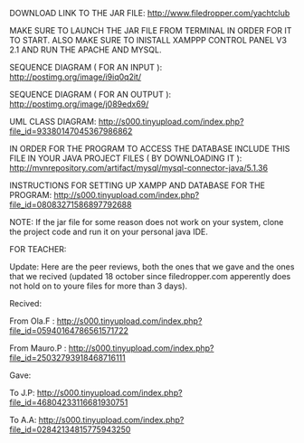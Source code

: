 
DOWNLOAD LINK TO THE JAR FILE: http://www.filedropper.com/yachtclub 

MAKE SURE TO LAUNCH THE JAR FILE FROM TERMINAL IN ORDER FOR IT TO START.
ALSO MAKE SURE TO INISTALL XAMPPP CONTROL PANEL V3 2.1 AND RUN THE APACHE
AND MYSQL.

SEQUENCE DIAGRAM ( FOR AN INPUT ): http://postimg.org/image/i9iq0q2it/

SEQUENCE DIAGRAM ( FOR AN OUTPUT ): http://postimg.org/image/j089edx69/

UML CLASS DIAGRAM: http://s000.tinyupload.com/index.php?file_id=93380147045367986862

IN ORDER FOR THE PROGRAM TO ACCESS THE DATABASE INCLUDE THIS FILE IN YOUR JAVA PROJECT FILES ( BY DOWNLOADING IT ): http://mvnrepository.com/artifact/mysql/mysql-connector-java/5.1.36

INSTRUCTIONS FOR SETTING UP XAMPP AND DATABASE FOR THE PROGRAM: http://s000.tinyupload.com/index.php?file_id=08083271586897792688

NOTE: If the jar file for some reason does not work on your system, clone the project code and run it on your personal java IDE.

FOR TEACHER: 

Update: Here are the peer reviews, both the ones that we gave and the ones that we recived (updated 18 october since filedropper.com apperently does not hold on to youre files for more than 3 days). 

Recived: 

From Ola.F : http://s000.tinyupload.com/index.php?file_id=05940164786561571722

From Mauro.P : http://s000.tinyupload.com/index.php?file_id=25032793918468716111 

Gave: 

To J.P: http://s000.tinyupload.com/index.php?file_id=46804233116681930751 

To A.A: http://s000.tinyupload.com/index.php?file_id=02842134815775943250 
